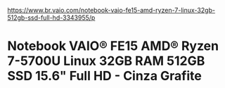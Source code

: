 https://www.br.vaio.com/notebook-vaio-fe15-amd-ryzen-7-linux-32gb-512gb-ssd-full-hd-3343955/p


# Notebook VAIO® FE15 AMD® Ryzen 7-5700U Linux 32GB RAM 512GB SSD 15.6" Full HD - Cinza Grafite
